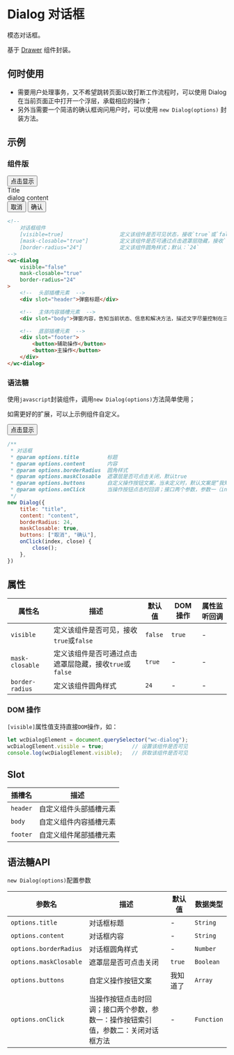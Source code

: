 # Dialog 对话框

模态对话框。

基于 [Drawer](/feedback/drawer) 组件封装。

## 何时使用

- 需要用户处理事务，又不希望跳转页面以致打断工作流程时，可以使用 Dialog 在当前页面正中打开一个浮层，承载相应的操作；
- 另外当需要一个简洁的确认框询问用户时，可以使用 `new Dialog(options)` 封装方法。

## 示例

### 组件版

<output data-lang="示例">
    <button class="btn-dialog">点击显示</button>
    <wc-dialog class="dialog-example-1" border-radius="24">
        <div slot="header">Title</div>
        <div slot="body">dialog content</div>
        <div slot="footer">
            <button>取消</button>
            <button>确认</button>
        </div>
    </wc-dialog>
</output>

<script>
    document.querySelectorAll(".btn-dialog").forEach(item => {
        item.addEventListener("click", function (ev) {
            ev.currentTarget.nextElementSibling.visible = true
        })
    });
    document.querySelectorAll(".dialog-example-1 button").forEach(item => {
        item.addEventListener("click", function (ev) {
            document.querySelector('.dialog-example-1').visible = false
        })
    });
    document.querySelector(".btn-dialog-component").addEventListener("click", function (ev) {
        new Dialog({
            title: "title",
            content: "content",
            borderRadius: 24,
            maskClosable: true,
            buttons: ["取消", "确认"],
            onClick(index, close) {
                close();
            },
        })
    });
</script>

```html
<!--
    对话框组件
    [visible=true]                  定义该组件是否可见状态，接收`true`或`false`；默认`false`；当该值改变时可触发`changed`事件
    [mask-closable="true"]          定义该组件是否可通过点击遮罩层隐藏，接收`true`或`false`；默认`true`
    [border-radius="24"]            定义该组件圆角样式；默认：`24`
-->
<wc-dialog
    visible="false"
    mask-closable="true"
    border-radius="24"
>
    <!--  头部插槽元素  -->
    <div slot="header">弹窗标题</div>

    <!--  主体内容插槽元素  -->
    <div slot="body">弹窗内容，告知当前状态、信息和解决方法，描述文字尽量控制在三行内</div>

    <!--  底部插槽元素  -->
    <div slot="footer">
        <button>辅助操作</button>
        <button>主操作</button>
    </div>
</wc-dialog>
```

### 语法糖

使用`javascript`封装组件，调用`new Dialog(options)`方法简单使用；

如需更好的扩展，可以上示例组件自定义。

<output data-lang="示例">
    <button class="btn-dialog-component">点击显示</button>
</output>

```javascript
/**
 * 对话框
 * @param options.title         标题
 * @param options.content       内容
 * @param options.borderRadius  圆角样式
 * @param options.maskClosable  遮罩层是否可点击关闭，默认true
 * @param options.buttons       自定义操作按钮文案，当未定义时，默认文案是“我知道了”
 * @param options.onClick       当操作按钮点击时回调；接口两个参数，参数一（index）：操作按钮索引值，参数二（close）：关闭对话框方法
 */
new Dialog({
    title: "title",
    content: "content",
    borderRadius: 24,
    maskClosable: true,
    buttons: ["取消", "确认"],
    onClick(index, close) {
        close();
    },
})
```

## 属性

| 属性名 | 描述 | 默认值 | DOM 操作 | 属性监听回调 |
| --- | --- | --- | --- | --- |
| `visible` | 定义该组件是否可见，接收`true`或`false` | `false` | `true` | - |
| `mask-closable` | 定义该组件是否可通过点击遮罩层隐藏，接收`true`或`false` | `true` | - | - |
| `border-radius` | 定义该组件圆角样式 | `24` | - | - |

### DOM 操作

`[visible]`属性值支持直接`DOM`操作，如：

```javascript
let wcDialogElement = document.querySelector("wc-dialog");
wcDialogElement.visible = true;         // 设置该组件是否可见
console.log(wcDialogElement.visible);   // 获取该组件是否可见
```

## Slot

| 插槽名 | 描述 |
| --- | --- |
| `header` | 自定义组件头部插槽元素 |
| `body` | 自定义组件内容插槽元素 |
| `footer` | 自定义组件尾部插槽元素 |

## 语法糖API

`new Dialog(options)`配置参数

| 参数名 | 描述 | 默认值 | 数据类型 |
| --- | --- | --- | --- |
| `options.title` | 对话框标题 | - | `String` |
| `options.content` | 对话框内容 | - | `String` |
| `options.borderRadius` | 对话框圆角样式 | - | `Number` |
| `options.maskClosable` | 遮罩层是否可点击关闭 | `true` | `Boolean` |
| `options.buttons` | 自定义操作按钮文案 | 我知道了 | `Array` |
| `options.onClick` | 当操作按钮点击时回调；接口两个参数，参数一：操作按钮索引值，参数二：关闭对话框方法 | - | `Function` |

